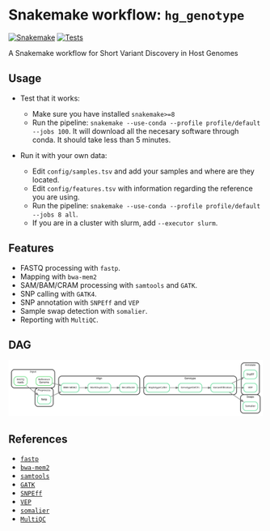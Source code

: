 # Snakemake workflow: `hg_genotype`

[![Snakemake](https://img.shields.io/badge/snakemake-≥8-brightgreen.svg)](https://snakemake.github.io)
[![Tests](https://github.com/3d-omics/hg_genotype/actions/workflows/main.yml/badge.svg)](https://github.com/3d-omics/hg_genotype/actions/workflows/main.yml)

A Snakemake workflow for  Short Variant Discovery in Host Genomes


## Usage

- Test that it works:
  - Make sure you have installed `snakemake>=8`
  - Run the pipeline: `snakemake --use-conda --profile profile/default --jobs 100`. It will download all the necesary software through conda. It should take less than 5 minutes.

- Run it with your own data:
  - Edit `config/samples.tsv` and add your samples and where are they located.
  - Edit `config/features.tsv` with information regarding the reference you are using.
  - Run the pipeline: `snakemake --use-conda --profile profile/default --jobs 8 all`.
  - If you are in a cluster with slurm, add `--executor slurm`.

## Features

- FASTQ processing with `fastp`.
- Mapping with `bwa-mem2`
- SAM/BAM/CRAM processing with `samtools` and `GATK`.
- SNP calling with `GATK4`.
- SNP annotation with `SNPEff` and `VEP`
- Sample swap detection with `somalier`.
- Reporting with `MultiQC`.

## DAG

![host_genomics_pipeline](./schema.svg?raw=true)

## References

- [`fastp`](https://github.com/OpenGene/fastp)
- [`bwa-mem2`](https://github.com/bwa-mem2/bwa-mem2)
- [`samtools`](https://github.com/samtools/samtools)
- [`GATK`](https://github.com/broadinstitute/gatk)
- [`SNPEff`](https://github.com/pcingola/SnpEff)
- [`VEP`](https://github.com/Ensembl/ensembl-vep)
- [`somalier`](https://github.com/brentp/somalier)
- [`MultiQC`](https://github.com/MultiQC/MultiQC)
